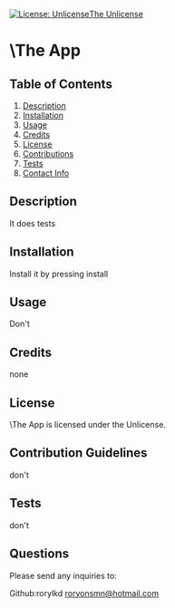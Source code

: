 [![License: Unlicense](https://img.shields.io/badge/license-Unlicense-blue.svg)](http://unlicense.org/)[The Unlicense](https://choosealicense.com/licenses/unlicense/)

# \The App

## Table of Contents
1. [Description](#description)
2. [Installation](#installation)
3. [Usage](#usage)
4. [Credits](#credits)
5. [License](#license)
6. [Contributions](#contributions)
7. [Tests](#tests)
8. [Contact Info](#contact)

  
## Description <a name="description"><a/>

It does tests

## Installation <a name="installation"><a/>

Install it by pressing install

## Usage <a name="usage"><a/>

Don't

## Credits <a name="credits"><a/>

none

## License <a name="license"><a/>

\The App is licensed under the Unlicense.

## Contribution Guidelines <a name="contributions"><a/>

don't

## Tests <a name="tests"><a/>

don't

## Questions <a name="contact"><a/>

Please send any inquiries to:

Github:rorylkd
roryonsmn@hotmail.com
    